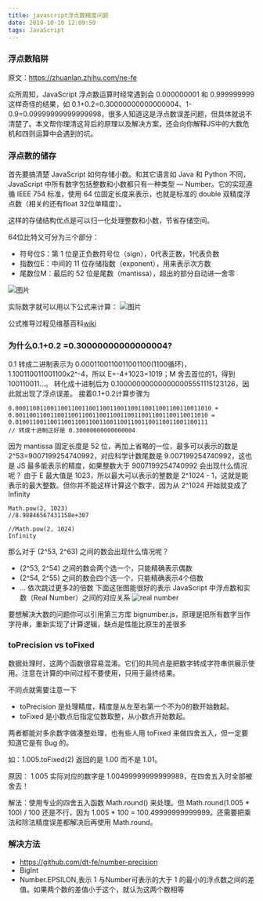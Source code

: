 ```yaml
---
title: javascript浮点数精度问题
date: 2019-10-10 12:09:59
tags: JavaScript
---
```

### 浮点数陷阱
原文：https://zhuanlan.zhihu.com/ne-fe

众所周知，JavaScript 浮点数运算时经常遇到会 0.000000001 和 0.999999999 这样奇怪的结果，如 0.1+0.2=0.30000000000000004、1-0.9=0.09999999999999998，很多人知道这是浮点数误差问题，但具体就说不清楚了。本文帮你理清这背后的原理以及解决方案，还会向你解释JS中的大数危机和四则运算中会遇到的坑。
<!--more -->
### 浮点数的储存

首先要搞清楚 JavaScript 如何存储小数。和其它语言如 Java 和 Python 不同，JavaScript 中所有数字包括整数和小数都只有一种类型 — Number。它的实现遵循 IEEE 754 标准，使用 64 位固定长度来表示，也就是标准的 double 双精度浮点数（相关的还有float 32位单精度）。

这样的存储结构优点是可以归一化处理整数和小数，节省存储空间。

64位比特又可分为三个部分：

* 符号位S：第 1 位是正负数符号位（sign），0代表正数，1代表负数
* 指数位E：中间的 11 位存储指数（exponent），用来表示次方数
* 尾数位M：最后的 52 位是尾数（mantissa），超出的部分自动进一舍零

![图片](/images/javascript_float_num/demo1.png)

实际数字就可以用以下公式来计算：
![图片](/images/javascript_float_num/demo2.png)

公式推导过程见维基百科[wiki](https://zh.wikipedia.org/wiki/%E9%9B%99%E7%B2%BE%E5%BA%A6%E6%B5%AE%E9%BB%9E%E6%95%B8)

### 为什么0.1+0.2 =0.30000000000000004?
0.1 转成二进制表示为 0.0001100110011001100(1100循环)，1.100110011001100x2^-4，所以 E=-4+1023=1019；M 舍去首位的1，得到 100110011...。
转化成十进制后为 0.100000000000000005551115123126，因此就出现了浮点误差。
接着0.1+0.2计算步骤为
```
0.00011001100110011001100110011001100110011001100110011010 +
0.0011001100110011001100110011001100110011001100110011010 =
0.0100110011001100110011001100110011001100110011001100111
// 转成十进制正好是 0.30000000000000004
```
因为 mantissa 固定长度是 52 位，再加上省略的一位，最多可以表示的数是 2^53=9007199254740992，对应科学计数尾数是 9.007199254740992，这也是 JS 最多能表示的精度，如果整数大于 9007199254740992 会出现什么情况呢？
由于 E 最大值是 1023，所以最大可以表示的整数是 2^1024 - 1，这就是能表示的最大整数。但你并不能这样计算这个数字，因为从 2^1024 开始就变成了 Infinity
```
Math.pow(2, 1023)
//8.98846567431158e+307

//Math.pow(2, 1024)
Infinity
```
那么对于 (2^53, 2^63) 之间的数会出现什么情况呢？

* (2^53, 2^54) 之间的数会两个选一个，只能精确表示偶数
* (2^54, 2^55) 之间的数会四个选一个，只能精确表示4个倍数
* ... 依次跳过更多2的倍数
下面这张图能很好的表示 JavaScript 中浮点数和实数（Real Number）之间的对应关系
![real number](/images/javascript_float_num/demo3.jfif)

要想解决大数的问题你可以引用第三方库 bignumber.js，原理是把所有数字当作字符串，重新实现了计算逻辑，缺点是性能比原生的差很多

### toPrecision vs toFixed

数据处理时，这两个函数很容易混淆。它们的共同点是把数字转成字符串供展示使用。注意在计算的中间过程不要使用，只用于最终结果。

不同点就需要注意一下

* toPrecision 是处理精度，精度是从左至右第一个不为0的数开始数起。
* toFixed 是小数点后指定位数取整，从小数点开始数起。

两者都能对多余数字做凑整处理，也有些人用 toFixed 来做四舍五入，但一定要知道它是有 Bug 的。

如：1.005.toFixed(2) 返回的是 1.00 而不是 1.01。

原因： 1.005 实际对应的数字是 1.00499999999999989，在四舍五入时全部被舍去！

解法：使用专业的四舍五入函数 Math.round() 来处理。但 Math.round(1.005 * 100) / 100 还是不行，因为 1.005 * 100 = 100.49999999999999。还需要把乘法和除法精度误差都解决后再使用 Math.round。

### 解决方法

* https://github.com/dt-fe/number-precision
* BigInt
* Number.EPSILON,表示 1 与Number可表示的大于 1 的最小的浮点数之间的差值。如果两个数的差值小于这个，就认为这两个数相等